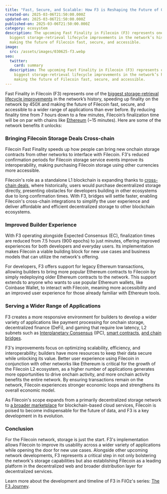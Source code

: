 ```yaml
---
title: "Fast, Secure, and Scalable: How F3 is Reshaping the Future of Onchain Storage"
created-on: 2025-03-06T21:50:00.000Z
updated-on: 2025-03-06T21:50:00.000Z
published-on: 2025-03-06T21:50:00.000Z
category: ecosystem
description: The upcoming Fast Finality in Filecoin (F3) represents one of the
  biggest storage-retrieval lifecycle improvements in the network’s history,
  making the future of Filecoin fast, secure, and accessible.
image:
  src: /assets/images/030625-f3.webp
seo:
  twitter:
    card: summary
  description: The upcoming Fast Finality in Filecoin (F3) represents one of the
    biggest storage-retrieval lifecycle improvements in the network’s history,
    making the future of Filecoin fast, secure, and accessible.
---
```

Fast Finality in Filecoin (F3) represents one of the [biggest storage-retrieval lifecycle improvements](https://x.com/FilFoundation/status/1816890979032727563) in the network’s history, speeding up finality on the network by 450X and making the future of Filecoin fast, secure, and accessible to a wider range of applications than ever before. By reducing finality time from 7 hours down to a few minutes, Filecoin’s finalization time will be on par with chains like [Ethereum](https://ethereum.org/en/roadmap/single-slot-finality/) (~15 minutes). Here are some of the network benefits it unlocks:  

### Bringing Filecoin Storage Deals Cross-chain 

Filecoin Fast Finality speeds up how people can bring new onchain storage contracts from other networks to interface with Filecoin. F3's reduced confirmation periods for Filecoin storage service events improve its interoperability, making purchasing Filecoin storage using other currencies more accessible. 

Filecoin's role as a standalone L1 blockchain is expanding thanks to [cross-chain deals](https://medium.com/@filoz/exporting-filecoins-value-to-multichain-part-i-a554ed4434a1), where historically, users would purchase decentralized storage directly, presenting obstacles for developers building in other ecosystems due to long confirmation times. With F3, bridges will settle faster, enabling Filecoin's cross-chain integrations to simplify the user experience and deliver affordable and efficient decentralized storage to other blockchain ecosystems. 

### Improved Builder Experience 

With F3 operating alongside Expected Consensus (EC), finalization times are reduced from 7.5 hours (900 epochs) to just minutes, offering improved experiences for both developers and everyday users. Its implementation makes Filecoin a viable building block for new use cases and business models that can utilize the network's offering. 

For developers, F3 offers support for legacy Ethereum transactions, allowing builders to bring more popular Ethereum contracts to Filecoin by simply redeploying older Ethereum contracts to the network. This support extends to anyone who wants to use popular Ethereum wallets, like Coinbase Wallet, to interact with Filecoin, meaning more accessibility and an improved user experience for those already familiar with Ethereum tools.

### Serving a Wider Range of Applications 

F3 creates a more responsive environment for builders to develop a wider variety of applications like payment processing for onchain storage, decentralized finance (DeFi), and gaming that require low latency, L2 subnets such as [Interplanetary Consensus](https://docs.filecoin.io/basics/interplanetary-consensus) (IPC), [smart contracts](https://docs.filecoin.io/smart-contracts/fundamentals), [and chain bridges](https://docs.filecoin.io/builder-cookbook/dapps/cross-chain-bridges). 

F3's improvements focus on optimizing scalability, efficiency, and interoperability; builders have more resources to keep their data secure while unlocking its value. Better user experience using Filecoin in conjunction with other networks like Ethereum is critical for the growth of the Filecoin L2 ecosystem, as a higher number of applications generates more opportunities to drive onchain activity, and more onchain activity benefits the entire network. By ensuring transactions remain on the network, Filecoin experiences stronger economic loops and strengthens its overall economic model. 

As Filecoin's scope expands from a primarily decentralized storage network to [a broader marketplace](https://fil.org/digest/storage-is-just-the-start-three-focus-areas-for-the-filecoin-network-in-2024) for blockchain-based cloud services, Filecoin is poised to become indispensable for the future of data, and F3 is a key development in its evolution. 

### Conclusion 

For the Filecoin network, storage is just the start. F3's implementation allows Filecoin to improve its usability across a wider variety of applications while opening the door for new use cases. Alongside other upcoming network developments, F3 represents a critical step in not only bolstering the network's storage capabilities but also establishing Filecoin as a leading platform in the decentralized web and broader distribution layer for decentralized services.

Learn more about the development and timeline of F3 in FilOz's series: [The F3 Journey](https://medium.com/@filoz).
